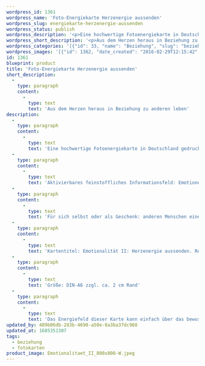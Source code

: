 ```yaml
---
wordpress_id: 1361
wordpress_name: 'Foto-Energiekarte Herzenergie aussenden'
wordpress_slug: energiekarte-herzenergie-aussenden
wordpress_status: publish
wordpress_description: '<p>Eine hochwertige Fotoenergiekarte in Deutschland gedruckt und in Handarbeit laminiert.  Sie ist in Postkartengröße (DIN-A6) gut zu transportieren und kann auch auf den Körper aufgelegt werden.</p><p>Aktivierbares feinstoffliches Informationsfeld: Emotionen - Herzenergie - Sich öffnen und ''teilen'': Die eigene Emotionalität stärken und entwickeln. Das emotionale Herz öffnen und die Gefühle von Zuneigung und Liebe aussenden, um sie mit anderen zu teilen.<br />Für sich selbst oder als Geschenk: anderen Menschen einen Blütenenergiegruß senden (Geburtstag, Valentinstag, Hochzeitstag, Muttertag, ... ).</p><p>Kartentitel: Emotionalität II: Herzenergie aussenden. Reihe: Emotionalität (jeweils zum Valentinstag als Tag der gelebten zwischenmenschlichen Liebe ist eine der Karten dieser Reihe entstanden). Schwingung: Grün</p><p>Größe: DIN-A6 zzgl. ca. 2 cm Rand<br />Andere Formate sind individuell für Sie innerhalb weniger Tage herstellbar. Bitte kontaktieren Sie uns hierfür unter <a href="mailto:info@elvedenverlag.de">info@elvedenverlag.de</a>.</p><p><a href="https://my.feenbaum.de/anwendung-energiebilder-foto-laminiert/">Anwendungshinweise</a>      <a href="https://my.feenbaum.de/produktinformationen-fotokarten/">Produktinformationen</a></p><p>Das Energiefeld dieser Karte kann einfach über das bewusste Konzentrieren auf den für sich selbst erwünschten inneren Zustand aktiviert werden. Bitte beachten Sie, dass jeweils nur der Teil des Kartenenergiefeldes von Ihnen aktiviert werden kann, der für Sie jeweils stimmig ist. Fragen zur Energiefeldtechnik beantworten wir Ihnen gerne.</p>'
wordpress_short_description: '<p>Aus dem Herzen heraus in Beziehung zu anderen leben<br /><em>Hinweis: Das Wasserzeichen „Elveden Verlag Energiebild“ wird nicht mit gedruckt</em></p>'
wordpress_categories: '[{"id": 33, "name": "Beziehung", "slug": "beziehung"}, {"id": 23, "name": "Fotokarten", "slug": "fotokarten"}]'
wordpress_images: '[{"id": 1362, "date_created": "2016-02-29T12:15:42", "date_created_gmt": "2016-02-29T10:15:42", "date_modified": "2016-02-29T12:15:42", "date_modified_gmt": "2016-02-29T10:15:42", "src": "https://my.feenbaum.de/wp-content/uploads/2016/02/Emotionalitaet_II_800x800-W.jpeg", "name": "Emotionalitaet_II_800x800-W", "alt": ""}]'
id: 1361
blueprint: product
title: 'Foto-Energiekarte Herzenergie aussenden'
short_description:
  -
    type: paragraph
    content:
      -
        type: text
        text: 'Aus dem Herzen heraus in Beziehung zu anderen leben'
description:
  -
    type: paragraph
    content:
      -
        type: text
        text: 'Eine hochwertige Fotoenergiekarte in Deutschland gedruckt und in Handarbeit laminiert.  Sie ist in Postkartengröße (DIN-A6) gut zu transportieren und kann auch auf den Körper aufgelegt werden.'
  -
    type: paragraph
    content:
      -
        type: text
        text: 'Aktivierbares feinstoffliches Informationsfeld: Emotionen - Herzenergie - Sich öffnen und ''teilen'': Die eigene Emotionalität stärken und entwickeln. Das emotionale Herz öffnen und die Gefühle von Zuneigung und Liebe aussenden, um sie mit anderen zu teilen.'
  -
    type: paragraph
    content:
      -
        type: text
        text: 'Für sich selbst oder als Geschenk: anderen Menschen einen Blütenenergiegruß senden (Geburtstag, Valentinstag, Hochzeitstag, Muttertag, ... ).'
  -
    type: paragraph
    content:
      -
        type: text
        text: 'Kartentitel: Emotionalität II: Herzenergie aussenden. Reihe: Emotionalität (jeweils zum Valentinstag als Tag der gelebten zwischenmenschlichen Liebe ist eine der Karten dieser Reihe entstanden). Schwingung: Grün'
  -
    type: paragraph
    content:
      -
        type: text
        text: 'Größe: DIN-A6 zzgl. ca. 2 cm Rand'
  -
    type: paragraph
    content:
      -
        type: text
        text: 'Das Energiefeld dieser Karte kann einfach über das bewusste Konzentrieren auf den für sich selbst erwünschten inneren Zustand aktiviert werden. Bitte beachten Sie, dass jeweils nur der Teil des Kartenenergiefeldes von Ihnen aktiviert werden kann, der für Sie jeweils stimmig ist. Fragen zur Energiefeldtechnik beantworten wir Ihnen gerne.'
updated_by: 489b06db-283b-4690-a50e-8a3ba37dc968
updated_at: 1685351307
tags:
  - beziehung
  - fotokarten
product_image: Emotionalitaet_II_800x800-W.jpeg
---
```

